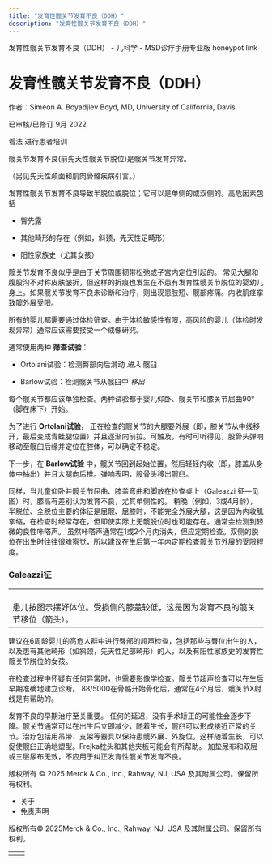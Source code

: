 ```yaml
---
title: "发育性髋关节发育不良（DDH）"
description: "发育性髋关节发育不良（DDH）"
---
```


﻿发育性髋关节发育不良（DDH） - 儿科学 - MSD诊疗手册专业版 honeypot link

# 发育性髋关节发育不良（DDH）

作者：Simeon A. Boyadjiev Boyd, MD, University of California, Davis

已审核/已修订 9月 2022

看法 进行患者培训

髋关节发育不良(前先天性髋关节脱位)是髋关节发育异常。

（另见先天性颅面和肌肉骨骼疾病引言。）

发育性髋关节发育不良导致半脱位或脱位；它可以是单侧的或双侧的。高危因素包括

- 臀先露

- 其他畸形的存在（例如，斜颈，先天性足畸形）

- 阳性家族史（尤其女孩）


髋关节发育不良似乎是由于关节周围韧带松弛或子宫内定位引起的。 常见大腿和腹股沟不对称皮肤皱折，但这样的折痕也发生在不患有发育性髋关节脱位的婴幼儿身上。如果髋关节发育不良未诊断和治疗，则出现患肢短、髋部疼痛。内收肌痉挛致髋外展受限。

所有的婴儿都需要通过体检筛查。由于体检敏感性有限，高风险的婴儿（体检时发现异常）通常应该需要接受一个成像研究。

通常使用两种 **筛查试验**：

- Ortolani试验：检测臀部向后滑动 _进入_ 髋臼

- Barlow试验：检测髋关节从髋臼中 _移出_


每个髋关节都应该单独检查。两种试验都于婴儿仰卧、髋关节和膝关节屈曲90°（脚在床下）开始。

为了进行 **Ortolani试验，** 正在检查的髋关节的大腿要外展（即，膝关节从中线移开，最后变成青蛙腿位置）并且逐渐向前拉。可触及，有时可听得见，股骨头弹响移动至髋臼后缘并定位在腔体，可以确定不稳定。

下一步，在 **Barlow试验** 中，髋关节回到起始位置，然后轻轻内收（即，膝盖从身体中抽出）并且大腿向后推。弹响表明，股骨头移出髋臼。

同样，当儿童仰卧并髋关节屈曲、膝盖弯曲和脚放在检查桌上（Galeazzi 征—见图）时，膝高有差别认为发育不良，尤其单侧性的。 稍晚（例如，3或4月龄），半脱位、全脱位主要的体征是屈髋、屈膝时，不能完全外展大腿，这是因为内收肌挛缩，在检查时经常存在，但即使实际上无髋脱位时也可能存在。通常会检测到轻微的良性咔嗒声。 虽然咔嗒声通常在1或2个月内消失，但应定期检查。双侧的脱位在出生时往往很难察觉，所以建议在生后第一年内定期检查髋关节外展的受限程度。

### Galeazzi征

|     |
| --- |
| <br>患儿按图示摆好体位。受损侧的膝盖较低，这是因为发育不良的髋关节移位（箭头）。 |

建议在6周龄婴儿的高危人群中进行臀部的超声检查，包括那些与臀位出生的人，以及患有其他畸形（如斜颈，先天性足部畸形）的人，以及有阳性家族史的发育性髋关节脱位的女孩。

在检查过程中怀疑有任何异常时，也需要影像学检查。髋关节超声检查可以在生后早期准确地建立诊断。 88/5000在骨骼开始骨化后，通常在4个月后，髋关节X射线是有帮助的。

发育不良的早期治疗至关重要。 任何的延迟，没有手术矫正的可能性会逐步下降。髋关节通常可以在出生后立即减少，随着生长，髋臼可以形成接近正常的关节。治疗包括用吊带、支架等器具以保持患髋外展、外旋位，这样随着生长，可以促使髋臼正确地塑型。Frejka枕头和其他夹板可能会有所帮助。 加垫尿布和双层或三层尿布无效，不应用于纠正发育性髋关节发育不良。



版权所有 © 2025
Merck & Co., Inc., Rahway, NJ, USA 及其附属公司。保留所有权利。

- 关于
- 免责声明

版权所有© 2025Merck & Co., Inc., Rahway, NJ, USA 及其附属公司。保留所有权利。

|     |     |
| --- | --- |
|  |  |
